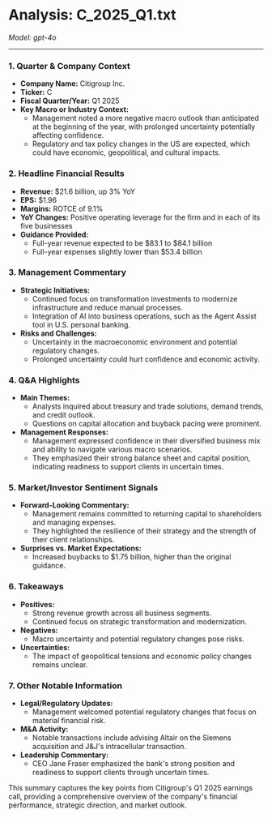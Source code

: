 # Analysis: C_2025_Q1.txt

*Model: gpt-4o*

---

### 1. Quarter & Company Context
- **Company Name:** Citigroup Inc.
- **Ticker:** C
- **Fiscal Quarter/Year:** Q1 2025
- **Key Macro or Industry Context:**
  - Management noted a more negative macro outlook than anticipated at the beginning of the year, with prolonged uncertainty potentially affecting confidence. 
  - Regulatory and tax policy changes in the US are expected, which could have economic, geopolitical, and cultural impacts.

### 2. Headline Financial Results
- **Revenue:** $21.6 billion, up 3% YoY
- **EPS:** $1.96
- **Margins:** ROTCE of 9.1%
- **YoY Changes:** Positive operating leverage for the firm and in each of its five businesses
- **Guidance Provided:**
  - Full-year revenue expected to be $83.1 to $84.1 billion
  - Full-year expenses slightly lower than $53.4 billion

### 3. Management Commentary
- **Strategic Initiatives:**
  - Continued focus on transformation investments to modernize infrastructure and reduce manual processes.
  - Integration of AI into business operations, such as the Agent Assist tool in U.S. personal banking.
- **Risks and Challenges:**
  - Uncertainty in the macroeconomic environment and potential regulatory changes.
  - Prolonged uncertainty could hurt confidence and economic activity.

### 4. Q&A Highlights
- **Main Themes:**
  - Analysts inquired about treasury and trade solutions, demand trends, and credit outlook.
  - Questions on capital allocation and buyback pacing were prominent.
- **Management Responses:**
  - Management expressed confidence in their diversified business mix and ability to navigate various macro scenarios.
  - They emphasized their strong balance sheet and capital position, indicating readiness to support clients in uncertain times.

### 5. Market/Investor Sentiment Signals
- **Forward-Looking Commentary:**
  - Management remains committed to returning capital to shareholders and managing expenses.
  - They highlighted the resilience of their strategy and the strength of their client relationships.
- **Surprises vs. Market Expectations:**
  - Increased buybacks to $1.75 billion, higher than the original guidance.

### 6. Takeaways
- **Positives:**
  - Strong revenue growth across all business segments.
  - Continued focus on strategic transformation and modernization.
- **Negatives:**
  - Macro uncertainty and potential regulatory changes pose risks.
- **Uncertainties:**
  - The impact of geopolitical tensions and economic policy changes remains unclear.

### 7. Other Notable Information
- **Legal/Regulatory Updates:**
  - Management welcomed potential regulatory changes that focus on material financial risk.
- **M&A Activity:**
  - Notable transactions include advising Altair on the Siemens acquisition and J&J's intracellular transaction.
- **Leadership Commentary:**
  - CEO Jane Fraser emphasized the bank's strong position and readiness to support clients through uncertain times.

This summary captures the key points from Citigroup's Q1 2025 earnings call, providing a comprehensive overview of the company's financial performance, strategic direction, and market outlook.